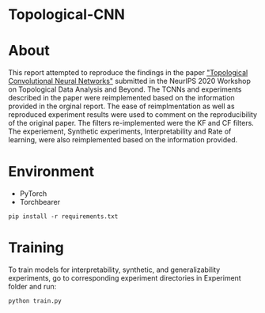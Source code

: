 # Topological-CNN

# About

 This report attempted to reproduce the findings in the paper ["Topological Convolutional Neural Networks"](https://openreview.net/forum?id=hntbh8Zo1V) submitted in the  NeurIPS 2020 Workshop on Topological Data Analysis and Beyond. The TCNNs and experiments described in the paper were reimplemented based on the information provided in the orginal report. The ease of reimplmentation as well as reproduced experiment results were used to comment on the reproducibility of the original paper. The filters re-implemented were the KF and CF filters. The experiement, Synthetic experiments, Interpretability and Rate of learning, were also reimplemented based on the information provided.

# Environment
- PyTorch
- Torchbearer
```
pip install -r requirements.txt
```

# Training
To train models for interpretability, synthetic, and generalizability experiments, go to corresponding experiment directories in Experiment folder and run:
```
python train.py
```